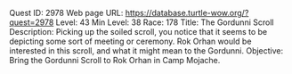 Quest ID: 2978
Web page URL: https://database.turtle-wow.org/?quest=2978
Level: 43
Min Level: 38
Race: 178
Title: The Gordunni Scroll
Description: Picking up the soiled scroll, you notice that it seems to be depicting some sort of meeting or ceremony. Rok Orhan would be interested in this scroll, and what it might mean to the Gordunni.
Objective: Bring the Gordunni Scroll to Rok Orhan in Camp Mojache.
